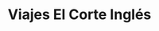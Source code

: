 ---
title: "Viajes El Corte Inglés"
url: /montevideo/viajes-el-corte-ingles/
shop: agencia de viajes
---